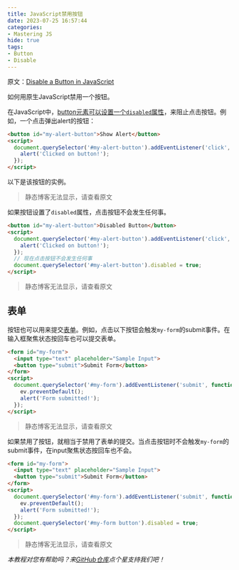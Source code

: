 ```yaml
---
title: JavaScript禁用按钮
date: 2023-07-25 16:57:44
categories:
- Mastering JS
hide: true
tags:
- Button
- Disable
---
```


原文：[Disable a Button in JavaScript](https://masteringjs.io/tutorials/fundamentals/disable-button)

如何用原生JavaScript禁用一个按钮。

<!-- more -->

在JavaScript中，[button元素可以设置一个`disabled`属性](https://www.w3schools.com/jsref/prop_pushbutton_disabled.asp)，来阻止点击按钮。例如，一个点击弹出alert的按钮：

```html
<button id="my-alert-button">Show Alert</button>
<script>
  document.querySelector('#my-alert-button').addEventListener('click', function() {
    alert('Clicked on button!');
  });
</script>
```

以下是该按钮的实例。

> 静态博客无法显示，请查看原文

如果按钮设置了`disabled`属性，点击按钮不会发生任何事。

```html
<button id="my-alert-button">Disabled Button</button>
<script>
  document.querySelector('#my-alert-button').addEventListener('click', function() {
    alert('Clicked on button!');
  });
  // 现在点击按钮不会发生任何事
  document.querySelector('#my-alert-button').disabled = true;
</script>
```

> 静态博客无法显示，请查看原文

## 表单

按钮也可以用来提交[表单](https://www.w3schools.com/jsref/dom_obj_form.asp)。例如，点击以下按钮会触发`my-form`的submit事件。在输入框聚焦状态按回车也可以提交表单。

```html
<form id="my-form">
  <input type="text" placeholder="Sample Input">
  <button type="submit">Submit Form</button>
</form>
<script>
  document.querySelector('#my-form').addEventListener('submit', function(ev) {
    ev.preventDefault();
    alert('Form submitted!');
  });
</script>
```

> 静态博客无法显示，请查看原文

如果禁用了按钮，就相当于禁用了表单的提交。当点击按钮时不会触发`my-form`的submit事件，在input聚焦状态按回车也不会。

```html
<form id="my-form">
  <input type="text" placeholder="Sample Input">
  <button type="submit">Submit Form</button>
</form>
<script>
  document.querySelector('#my-form').addEventListener('submit', function(ev) {
    ev.preventDefault();
    alert('Form submitted!');
  });
  document.querySelector('#my-form button').disabled = true;
</script>
```

> 静态博客无法显示，请查看原文

*本教程对您有帮助吗？来[GitHub仓库](https://github.com/mastering-js/masteringjs.io)点个星支持我们吧！*